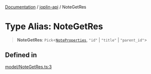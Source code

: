 [Documentation](../../packages.md) / [joplin-api](../index.md) / NoteGetRes

# Type Alias: NoteGetRes

> **NoteGetRes**: `Pick`\<[`NoteProperties`](../interfaces/NoteProperties.md), `"id"` \| `"title"` \| `"parent_id"`\>

## Defined in

[model/NoteGetRes.ts:3](https://github.com/rxliuli/joplin-utils/blob/4824c3237f6c8bc282f001f71c149c89286aefdc/packages/joplin-api/src/model/NoteGetRes.ts#L3)
